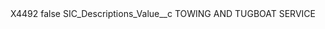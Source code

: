 <?xml version="1.0" encoding="UTF-8"?>
<CustomMetadata xmlns="http://soap.sforce.com/2006/04/metadata" xmlns:xsi="http://www.w3.org/2001/XMLSchema-instance" xmlns:xsd="http://www.w3.org/2001/XMLSchema">
    <label>X4492</label>
    <protected>false</protected>
    <values>
        <field>SIC_Descriptions_Value__c</field>
        <value xsi:type="xsd:string">TOWING AND TUGBOAT SERVICE</value>
    </values>
</CustomMetadata>
